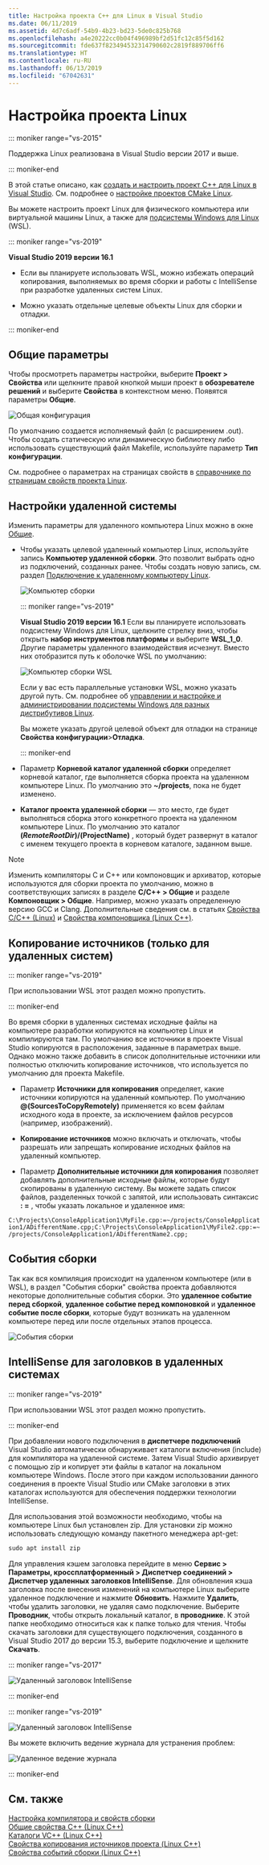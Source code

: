 ```yaml
---
title: Настройка проекта C++ для Linux в Visual Studio
ms.date: 06/11/2019
ms.assetid: 4d7c6adf-54b9-4b23-bd23-5de0c825b768
ms.openlocfilehash: a4e20222cc0b04f496989bf2d51fc12c85f5d162
ms.sourcegitcommit: fde637f823494532314790602c2819f889706ff6
ms.translationtype: HT
ms.contentlocale: ru-RU
ms.lasthandoff: 06/13/2019
ms.locfileid: "67042631"
---
```

# <a name="configure-a-linux-project"></a>Настройка проекта Linux

::: moniker range="vs-2015"

Поддержка Linux реализована в Visual Studio версии 2017 и выше.

::: moniker-end

В этой статье описано, как [создать и настроить проект C++ для Linux в Visual Studio](create-a-new-linux-project.md). См. подробнее о [настройке проектов CMake Linux](cmake-linux-project.md). 

Вы можете настроить проект Linux для физического компьютера или виртуальной машины Linux, а также для [подсистемы Windows для Linux](/windows/wsl/about) (WSL). 

::: moniker range="vs-2019"

**Visual Studio 2019 версии 16.1**

- Если вы планируете использовать WSL, можно избежать операций копирования, выполняемых во время сборки и работы с IntelliSense при разработке удаленных систем Linux.

- Можно указать отдельные целевые объекты Linux для сборки и отладки.

::: moniker-end

## <a name="general-settings"></a>Общие параметры

Чтобы просмотреть параметры настройки, выберите **Проект > Свойства** или щелкните правой кнопкой мыши проект в **обозревателе решений** и выберите **Свойства** в контекстном меню. Появятся параметры **Общие**.

![Общая конфигурация](media/settings_general.png)

По умолчанию создается исполняемый файл (с расширением .out). Чтобы создать статическую или динамическую библиотеку либо использовать существующий файл Makefile, используйте параметр **Тип конфигурации**.

См. подробнее о параметрах на страницах свойств в [справочнике по страницам свойств проекта Linux](prop-pages-linux.md).

## <a name="remote-settings"></a>Настройки удаленной системы

Изменить параметры для удаленного компьютера Linux можно в окне [Общие](prop-pages/general-linux.md).

- Чтобы указать целевой удаленный компьютер Linux, используйте запись **Компьютер удаленной сборки**. Это позволит выбрать одно из подключений, созданных ранее. Чтобы создать новую запись, см. раздел [Подключение к удаленному компьютеру Linux](connect-to-your-remote-linux-computer.md).

   ![Компьютер сборки](media/remote-build-machine-vs2019.png)

   ::: moniker range="vs-2019"

   **Visual Studio 2019 версии 16.1** Если вы планируете использовать подсистему Windows для Linux, щелкните стрелку вниз, чтобы открыть **набор инструментов платформы** и выберите **WSL_1_0**. Другие параметры удаленного взаимодействия исчезнут. Вместо них отобразится путь к оболочке WSL по умолчанию:

   ![Компьютер сборки WSL](media/wsl-remote-vs2019.png)

   Если у вас есть параллельные установки WSL, можно указать другой путь. См. подробнее об [управлении и настройке и администрировании подсистемы Windows для разных дистрибутивов Linux](/windows/wsl/wsl-config#set-a-default-distribution).

   Вы можете указать другой целевой объект для отладки на странице **Свойства конфигурации**>**Отладка**.

   ::: moniker-end

- Параметр **Корневой каталог удаленной сборки** определяет корневой каталог, где выполняется сборка проекта на удаленном компьютере Linux. По умолчанию это **~/projects**, пока не будет изменено.

- **Каталог проекта удаленной сборки** — это место, где будет выполняться сборка этого конкретного проекта на удаленном компьютере Linux. По умолчанию это каталог **$(RemoteRootDir)/$(ProjectName)** , который будет развернут в каталог с именем текущего проекта в корневом каталоге, заданном выше.

> [!NOTE]
> Изменить компиляторы C и C++ или компоновщик и архиватор, которые используются для сборки проекта по умолчанию, можно в соответствующих записях в разделе **C/C++ > Общие** и разделе **Компоновщик > Общие**. Например, можно указать определенную версию GCC и Clang. Дополнительные сведения см. в статьях [Свойства C/C++ (Linux)](prop-pages/c-cpp-linux.md) и [Свойства компоновщика (Linux C++)](prop-pages/linker-linux.md).

## <a name="copy-sources-remote-systems-only"></a>Копирование источников (только для удаленных систем)

::: moniker range="vs-2019"

При использовании WSL этот раздел можно пропустить.

::: moniker-end

Во время сборки в удаленных системах исходные файлы на компьютере разработки копируются на компьютер Linux и компилируются там. По умолчанию все источники в проекте Visual Studio копируются в расположения, заданные в параметрах выше. Однако можно также добавить в список дополнительные источники или полностью отключить копирование источников, что используется по умолчанию для проекта Makefile.

- Параметр **Источники для копирования** определяет, какие источники копируются на удаленный компьютер. По умолчанию **\@(SourcesToCopyRemotely)** применяется ко всем файлам исходного кода в проекте, за исключением файлов ресурсов (например, изображений).

- **Копирование источников** можно включать и отключать, чтобы разрешать или запрещать копирование исходных файлов на удаленный компьютер.

- Параметр **Дополнительные источники для копирования** позволяет добавлять дополнительные исходные файлы, которые будут скопированы в удаленную систему. Вы можете задать список файлов, разделенных точкой с запятой, или использовать синтаксис **: =** , чтобы указать локальное и удаленное имя:

`C:\Projects\ConsoleApplication1\MyFile.cpp:=~/projects/ConsoleApplication1/ADifferentName.cpp;C:\Projects\ConsoleApplication1\MyFile2.cpp:=~/projects/ConsoleApplication1/ADifferentName2.cpp;`

## <a name="build-events"></a>События сборки

Так как вся компиляция происходит на удаленном компьютере (или в WSL), в раздел "События сборки" свойства проекта добавляются некоторые дополнительные события сборки. Это **удаленное событие перед сборкой**, **удаленное событие перед компоновкой** и **удаленное событие после сборки**, которые будут возникать на удаленном компьютере перед или после отдельных этапов процесса.

![События сборки](media/settings_buildevents.png)

## <a name="remote_intellisense"></a> IntelliSense для заголовков в удаленных системах

::: moniker range="vs-2019"

При использовании WSL этот раздел можно пропустить.

::: moniker-end

При добавлении нового подключения в **диспетчере подключений** Visual Studio автоматически обнаруживает каталоги включения (include) для компилятора на удаленной системе. Затем Visual Studio архивирует с помощью zip и копирует эти файлы в каталог на локальном компьютере Windows. После этого при каждом использовании данного соединения в проекте Visual Studio или CMake заголовки в этих каталогах используются для обеспечения поддержки технологии IntelliSense.

Для использования этой возможности необходимо, чтобы на компьютере Linux был установлен zip. Для установки zip можно использовать следующую команду пакетного менеджера apt-get:

```cmd
sudo apt install zip
```

Для управления кэшем заголовка перейдите в меню **Сервис > Параметры, кроссплатформенный > Диспетчер соединений > Диспетчер удаленных заголовков IntelliSense**. Для обновления кэша заголовка после внесения изменений на компьютере Linux выберите удаленное подключение и нажмите **Обновить**. Нажмите **Удалить**, чтобы удалить заголовки, не удаляя само подключение. Выберите **Проводник**, чтобы открыть локальный каталог, в **проводнике**. К этой папке необходимо относиться как к папке только для чтения. Чтобы скачать заголовки для существующего подключения, созданного в Visual Studio 2017 до версии 15.3, выберите подключение и щелкните **Скачать**.

::: moniker range="vs-2017"

![Удаленный заголовок IntelliSense](media/remote-header-intellisense.png)

::: moniker-end

::: moniker range="vs-2019"

![Удаленный заголовок IntelliSense](media/connection-manager-vs2019.png)

Вы можете включить ведение журнала для устранения проблем:

![Удаленное ведение журнала](media/remote-logging-vs2019.png)

::: moniker-end

## <a name="see-also"></a>См. также

[Настройка компилятора и свойств сборки](../build/working-with-project-properties.md)<br/>
[Общие свойства C++ (Linux C++)](../linux/prop-pages/general-linux.md)<br/>
[Каталоги VC++ (Linux C++)](../linux/prop-pages/directories-linux.md)<br/>
[Свойства копирования источников проекта (Linux C++)](../linux/prop-pages/copy-sources-project.md)<br/>
[Свойства событий сборки (Linux C++)](../linux/prop-pages/build-events-linux.md)
